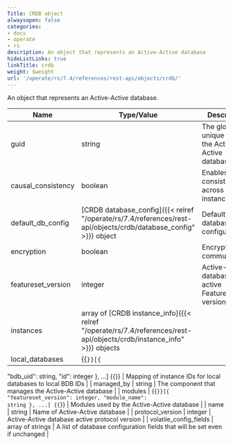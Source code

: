 ```yaml
---
Title: CRDB object
alwaysopen: false
categories:
- docs
- operate
- rs
description: An object that represents an Active-Active database
hideListLinks: true
linkTitle: crdb
weight: $weight
url: '/operate/rs/7.4/references/rest-api/objects/crdb/'
---
```


An object that represents an Active-Active database.

| Name | Type/Value | Description |
|------|------------|-------------|
| guid | string | The global unique ID of the Active-Active database |
| causal_consistency | boolean | Enables causal consistency across CRDT instances |
| default_db_config| [CRDB database_config]({{< relref "/operate/rs/7.4/references/rest-api/objects/crdb/database_config" >}}) object | Default database configuration |
| encryption | boolean | Encrypt communication |
| featureset_version | integer | Active-Active database active FeatureSet version
| instances | array of [CRDB instance_info]({{< relref "/operate/rs/7.4/references/rest-api/objects/crdb/instance_info" >}}) objects | |
| local_databases | {{<code>}}[{
  "bdb_uid": string,
  "id": integer
}, ...] {{</code>}} | Mapping of instance IDs for local databases to local BDB IDs |
| managed_by | string | The component that manages the Active-Active database |
| modules | {{<code>}}[{
  "featureset_version": integer,
  "module_name": string
}, ...] {{</code>}} | Modules used by the Active-Active database |
| name | string | Name of Active-Active database |
| protocol_version | integer | Active-Active database active protocol version |
| volatile_config_fields | array of strings | A list of database configuration fields that will be set even if unchanged |

